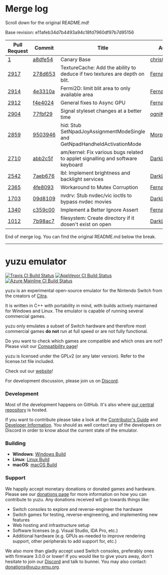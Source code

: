 # Merge log

Scroll down for the original README.md!

Base revision: e11afeb34d7b4493a94c18fd7960df97b7d95156

|Pull Request|Commit|Title|Author|Merged?|
|----|----|----|----|----|
|[1](https://github.com/yuzu-emu/yuzu-canary/pull/1)|[a8dfe54](https://github.com/yuzu-emu/yuzu-canary/pull/1/files/)|Canary Base|[chris062689](https://github.com/chris062689)|Yes|
|[2917](https://github.com/yuzu-emu/yuzu/pull/2917)|[278d653](https://github.com/yuzu-emu/yuzu/pull/2917/files/)|TextureCache: Add the ability to deduce if two textures are depth on blit.|[FernandoS27](https://github.com/FernandoS27)|Yes|
|[2914](https://github.com/yuzu-emu/yuzu/pull/2914)|[4e3310a](https://github.com/yuzu-emu/yuzu/pull/2914/files/)|Fermi2D: limit blit area to only available area|[FernandoS27](https://github.com/FernandoS27)|Yes|
|[2912](https://github.com/yuzu-emu/yuzu/pull/2912)|[f4e4024](https://github.com/yuzu-emu/yuzu/pull/2912/files/)|General fixes to Async GPU|[FernandoS27](https://github.com/FernandoS27)|Yes|
|[2904](https://github.com/yuzu-emu/yuzu/pull/2904)|[77fbf29](https://github.com/yuzu-emu/yuzu/pull/2904/files/)|Signal styleset changes at a better time|[ogniK5377](https://github.com/ogniK5377)|Yes|
|[2859](https://github.com/yuzu-emu/yuzu/pull/2859)|[9503946](https://github.com/yuzu-emu/yuzu/pull/2859/files/)|hid: Stub SetNpadJoyAssignmentModeSingle and GetNpadHandheldActivationMode|[Morph1984](https://github.com/Morph1984)|Yes|
|[2710](https://github.com/yuzu-emu/yuzu/pull/2710)|[abb2c5f](https://github.com/yuzu-emu/yuzu/pull/2710/files/)|am/kernel: Fix various bugs related to applet signalling and software keyboard|[DarkLordZach](https://github.com/DarkLordZach)|Yes|
|[2542](https://github.com/yuzu-emu/yuzu/pull/2542)|[7aeb676](https://github.com/yuzu-emu/yuzu/pull/2542/files/)|lbl: Implement brightness and backlight services|[DarkLordZach](https://github.com/DarkLordZach)|Yes|
|[2365](https://github.com/yuzu-emu/yuzu/pull/2365)|[4fe8093](https://github.com/yuzu-emu/yuzu/pull/2365/files/)|Workaround to Mutex Corruption|[FernandoS27](https://github.com/FernandoS27)|Yes|
|[1703](https://github.com/yuzu-emu/yuzu/pull/1703)|[09d8109](https://github.com/yuzu-emu/yuzu/pull/1703/files/)|nvdrv: Stub nvdec/vic ioctls to bypass nvdec movies|[DarkLordZach](https://github.com/DarkLordZach)|Yes|
|[1340](https://github.com/yuzu-emu/yuzu/pull/1340)|[c359c00](https://github.com/yuzu-emu/yuzu/pull/1340/files/)|Implement a Better Ignore Assert|[FernandoS27](https://github.com/FernandoS27)|Yes|
|[1012](https://github.com/yuzu-emu/yuzu/pull/1012)|[7b98ac7](https://github.com/yuzu-emu/yuzu/pull/1012/files/)|filesystem: Create directory if it dosen't exist on open|[DarkLordZach](https://github.com/DarkLordZach)|Yes|


End of merge log. You can find the original README.md below the break.

------

yuzu emulator
=============
[![Travis CI Build Status](https://travis-ci.org/yuzu-emu/yuzu.svg?branch=master)](https://travis-ci.org/yuzu-emu/yuzu)
[![AppVeyor CI Build Status](https://ci.appveyor.com/api/projects/status/77k97svb2usreu68?svg=true)](https://ci.appveyor.com/project/bunnei/yuzu)
[![Azure Mainline CI Build Status](https://dev.azure.com/yuzu-emu/yuzu/_apis/build/status/yuzu%20mainline?branchName=master)](https://dev.azure.com/yuzu-emu/yuzu/)

yuzu is an experimental open-source emulator for the Nintendo Switch from the creators of [Citra](https://citra-emu.org/).

It is written in C++ with portability in mind, with builds actively maintained for Windows and Linux. The emulator is capable of running several commercial games.

yuzu only emulates a subset of Switch hardware and therefore most commercial games **do not** run at full speed or are not fully functional.

Do you want to check which games are compatible and which ones are not? Please visit our [Compatibility page](https://yuzu-emu.org/game/)!

yuzu is licensed under the GPLv2 (or any later version). Refer to the license.txt file included.

Check out our [website](https://yuzu-emu.org/)!

For development discussion, please join us on [Discord](https://discord.gg/XQV6dn9).

### Development

Most of the development happens on GitHub. It's also where [our central repository](https://github.com/yuzu-emu/yuzu) is hosted.

If you want to contribute please take a look at the [Contributor's Guide](CONTRIBUTING.md) and [Developer Information](https://github.com/yuzu-emu/yuzu/wiki/Developer-Information). You should as well contact any of the developers on Discord in order to know about the current state of the emulator.

### Building

* __Windows__: [Windows Build](https://github.com/yuzu-emu/yuzu/wiki/Building-For-Windows)
* __Linux__: [Linux Build](https://github.com/yuzu-emu/yuzu/wiki/Building-For-Linux)
* __macOS__: [macOS Build](https://github.com/yuzu-emu/yuzu/wiki/Building-for-macOS)


### Support
We happily accept monetary donations or donated games and hardware. Please see our [donations page](https://yuzu-emu.org/donate/) for more information on how you can contribute to yuzu. Any donations received will go towards things like:
* Switch consoles to explore and reverse-engineer the hardware
* Switch games for testing, reverse-engineering, and implementing new features
* Web hosting and infrastructure setup
* Software licenses (e.g. Visual Studio, IDA Pro, etc.)
* Additional hardware (e.g. GPUs as-needed to improve rendering support, other peripherals to add support for, etc.)

We also more than gladly accept used Switch consoles, preferably ones with firmware 3.0.0 or lower! If you would like to give yours away, don't hesitate to join our [Discord](https://discord.gg/VXqngT3) and talk to bunnei. You may also contact: donations@yuzu-emu.org.
